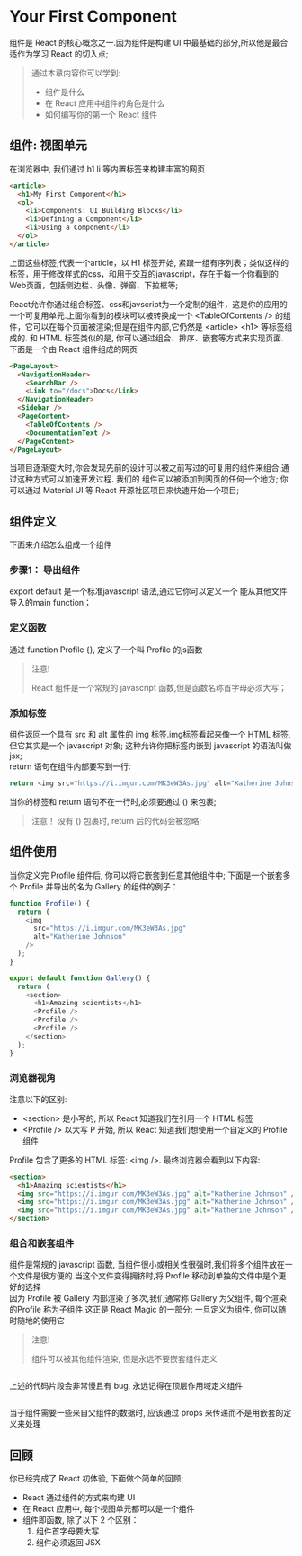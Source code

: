 # Your First Component

组件是 React 的核心概念之一.因为组件是构建 UI 中最基础的部分,所以他是最合适作为学习 React 的切入点;

> 通过本章内容你可以学到:  
  > - 组件是什么  
  > - 在 React 应用中组件的角色是什么  
  > - 如何编写你的第一个 React 组件  

## 组件: 视图单元

在浏览器中, 我们通过 h1 li 等内置标签来构建丰富的网页

```html
<article>
  <h1>My First Component</h1>
  <ol>
    <li>Components: UI Building Blocks</li>
    <li>Defining a Component</li>
    <li>Using a Component</li>
  </ol>
</article>
```

上面这些标签,代表一个article，以 H1 标签开始, 紧跟一组有序列表；类似这样的标签，用于修改样式的css，和用于交互的javascript，存在于每一个你看到的Web页面，包括侧边栏、头像、弹窗、下拉框等;  

React允许你通过组合标签、css和javscript为一个定制的组件，这是你的应用的一个可复用单元.上面你看到的模块可以被转换成一个 \<TableOfContents /> 的组件，它可以在每个页面被渲染;但是在组件内部,它仍然是 \<article> \<h1> 等标签组成的.
和 HTML 标签类似的是, 你可以通过组合、排序、嵌套等方式来实现页面.  
下面是一个由 React 组件组成的网页

```html
<PageLayout>
  <NavigationHeader>
    <SearchBar />
    <Link to="/docs">Docs</Link>
  </NavigationHeader>
  <Sidebar />
  <PageContent>
    <TableOfContents />
    <DocumentationText />
  </PageContent>
</PageLayout>
```

当项目逐渐变大时,你会发现先前的设计可以被之前写过的可复用的组件来组合,通过这种方式可以加速开发过程.
我们的<TableOfContents /> 组件可以被添加到网页的任何一个地方;
你可以通过 Material UI 等 React 开源社区项目来快速开始一个项目;

## 组件定义

下面来介绍怎么组成一个组件

### 步骤1： 导出组件

export default 是一个标准javascript 语法,通过它你可以定义一个
能从其他文件导入的main function；

### 定义函数

通过 function Profile {}, 定义了一个叫 Profile 的js函数

> 注意!  
>   
> React 组件是一个常规的 javascript 函数,但是函数名称首字母必须大写；

### 添加标签

组件返回一个具有 src 和 alt 属性的 img 标签.img标签看起来像一个 HTML 标签, 但它其实是一个 javascript 对象;
这种允许你把标签内嵌到 javascript 的语法叫做 jsx;  
return 语句在组件内部要写到一行:

```javascript
return <img src="https://i.imgur.com/MK3eW3As.jpg" alt="Katherine Johnson" />;
```

当你的标签和 return 语句不在一行时,必须要通过 () 来包裹;

> 注意！
> 没有 () 包裹时, return 后的代码会被忽略;

## 组件使用

当你定义完 Profile 组件后, 你可以将它嵌套到任意其他组件中;
下面是一个嵌套多个 Profile 并导出的名为 Gallery 的组件的例子：

```javascript
function Profile() {
  return (
    <img
      src="https://i.imgur.com/MK3eW3As.jpg"
      alt="Katherine Johnson"
    />
  );
}

export default function Gallery() {
  return (
    <section>
      <h1>Amazing scientists</h1>
      <Profile />
      <Profile />
      <Profile />
    </section>
  );
}
```

### 浏览器视角

注意以下的区别:

- \<section> 是小写的, 所以 React 知道我们在引用一个 HTML 标签
- \<Profile /> 以大写 P 开始, 所以 React 知道我们想使用一个自定义的 Profile 组件

Profile 包含了更多的 HTML 标签: \<img />. 最终浏览器会看到以下内容:

```html
<section>
  <h1>Amazing scientists</h1>
  <img src="https://i.imgur.com/MK3eW3As.jpg" alt="Katherine Johnson" />
  <img src="https://i.imgur.com/MK3eW3As.jpg" alt="Katherine Johnson" />
  <img src="https://i.imgur.com/MK3eW3As.jpg" alt="Katherine Johnson" />
</section>
```

### 组合和嵌套组件

组件是常规的 javascript 函数, 当组件很小或相关性很强时,我们将多个组件放在一个文件是很方便的.当这个文件变得拥挤时,将 Profile 移动到单独的文件中是个更好的选择  
因为 Profile 被 Gallery 内部渲染了多次,我们通常称 Gallery 为父组件, 每个渲染的Profile 称为子组件.这正是 React Magic 的一部分: 一旦定义为组件, 你可以随时随地的使用它

> 注意!  
>   
> 组件可以被其他组件渲染, 但是永远不要嵌套组件定义

```javascript
```

上述的代码片段会非常慢且有 bug, 永远记得在顶层作用域定义组件

```javascript
```

当子组件需要一些来自父组件的数据时, 应该通过 props 来传递而不是用嵌套的定义来处理

## 回顾

你已经完成了 React 初体验, 下面做个简单的回顾:

- React 通过组件的方式来构建 UI
- 在 React 应用中, 每个视图单元都可以是一个组件
- 组件即函数, 除了以下 2 个区别：
	1. 组件首字母要大写
	2. 组件必须返回 JSX
